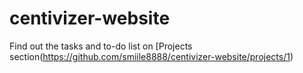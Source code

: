 # centivizer-website

Find out the tasks and to-do list on [Projects section(https://github.com/smiile8888/centivizer-website/projects/1)